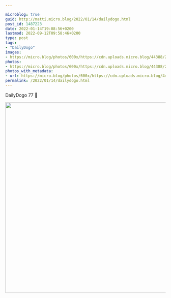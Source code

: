 ```yaml
---

microblog: true
guid: http://matti.micro.blog/2022/01/14/dailydogo.html
post_id: 1487223
date: 2022-01-14T19:08:56+0200
lastmod: 2022-09-12T09:58:46+0200
type: post
tags:
- "DailyDogo"
images:
- https://micro.blog/photos/600x/https://cdn.uploads.micro.blog/44388/2022/f0f2f2795d.jpg
photos:
- https://micro.blog/photos/600x/https://cdn.uploads.micro.blog/44388/2022/f0f2f2795d.jpg
photos_with_metadata:
- url: https://micro.blog/photos/600x/https://cdn.uploads.micro.blog/44388/2022/f0f2f2795d.jpg
permalink: /2022/01/14/dailydogo.html
---
```

DailyDogo 77 🐶

<img src="/media/uploads/2022/f0f2f2795d.jpg" width="600" height="600" alt="" />
